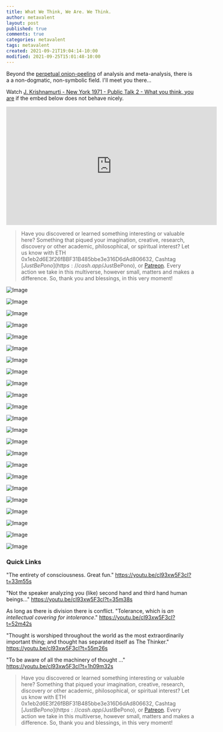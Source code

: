 ```yaml
---
title: What We Think, We Are. We Think.
author: metavalent
layout: post
published: true
comments: true
categories: metavalent
tags: metavalent
created: 2021-09-21T19:04:14-10:00
modified: 2021-09-25T15:01:48-10:00
---
```


Beyond the [perpetual onion-peeling](https://youtu.be/cl93xw5F3cI?t=10m35s) of analysis and meta-analysis, there is a a non-dogmatic, non-symbolic field. I'll meet you there...

Watch [J. Krishnamurti - New York 1971 - Public Talk 2 - What you think, you are](https://youtu.be/cl93xw5F3cI) if the embed below does not behave nicely. 

<div class="embed-container"><iframe width="560" height="315" src="https://www.youtube.com/embed/cl93xw5F3cI" title="YouTube video player" frameborder="0" allow="accelerometer; autoplay; clipboard-write; encrypted-media; gyroscope; picture-in-picture" allowfullscreen></iframe></div>

> Have you discovered or learned something interesting or valuable here? Something that piqued your imagination, creative, research, discovery or other academic, philosophical, or spiritual interest? Let us know with ETH 0x1eb2d6E3f26fBBF31B485bbe3e316D6dAd806632, Cashtag [$JustBePono](https://cash.app/$JustBePono), or [Patreon](https://patreon.com/metavalent). Every action we take in this multiverse, however small, matters and makes a difference. So, thank you and blessings, in this very moment!

![Image](/assets/images/9db6f4602a714945ff77702fe8013e2f.png)

![Image](/assets/images/3dd056282a2fffe19d680e6829fbc49a.png)

![Image](/assets/images/d7ddcd214290ff0473fa73b8e9cc839e.png)

![Image](/assets/images/a8d231fbb8d02166225c54ca362da11e.png)

![Image](/assets/images/da97f15dd1ed538a7637a393e24ab580.png)

![Image](/assets/images/c03f5f84713b8fe7727fd66bdad15fd6.png)

![Image](/assets/images/74e2df3468bb0455b713fb53266a1ae0.png)

![Image](/assets/images/6c771625a3258f19db64cdde01b43105.png)

![Image](/assets/images/32ddbf97fe824938827a2168d019fe56.png)

![Image](/assets/images/0b2c8f48bad12b62a66e25da044d0072.png)

![Image](/assets/images/6526ebf6dbfcd2b30494af48ddafd0c3.png)

![Image](/assets/images/f9e1271589420b638566afb2672382d3.png)

![Image](/assets/images/b64188e608eca3bf01b68e6728164647.png)

![Image](/assets/images/eb584119744e510bb56ef39d2a2c213d.png)

![Image](/assets/images/69c68f346c09e56385396cad6e040ad1.png)

![Image](/assets/images/fb15904f82735365c4b38c93b3396f14.png)

![Image](/assets/images/aaad0cfe290994efb6fe23ee31df1bd3.png)

![Image](/assets/images/99acf140f97e0394da34e5246286d843.png)

![Image](/assets/images/aa21ffa4b5c6105ffef753357958cf52.png)

![Image](/assets/images/6ec570e63cccca812a83286b4ecf872d.png)

![Image](/assets/images/46e0a6b8bc76c6413348ff4c1a99d52d.png)

![Image](/assets/images/df1abb2dbcbb7d0603b959e6b00f2383.png)

![Image](/assets/images/64266b8ef3a21d1d52e098a49f5a6614.png)

### Quick Links

"The entirety of consciousness. Great fun." https://youtu.be/cl93xw5F3cI?t=33m55s

"Not the speaker analyzing you (like) second hand and third hand human beings..."
https://youtu.be/cl93xw5F3cI?t=35m38s

As long as there is division there is conflict. "Tolerance, which is *an intellectual covering for intolerance*." https://youtu.be/cl93xw5F3cI?t=52m42s

"Thought is worshiped throughout the world as the most extraordinarily important thing; and thought has separated itself as The Thinker."
https://youtu.be/cl93xw5F3cI?t=55m26s

"To be aware of all the machinery of thought ..."
https://youtu.be/cl93xw5F3cI?t=1h09m32s

> Have you discovered or learned something interesting or valuable here? Something that piqued your imagination, creative, research, discovery or other academic, philosophical, or spiritual interest? Let us know with ETH 0x1eb2d6E3f26fBBF31B485bbe3e316D6dAd806632, Cashtag [$JustBePono](https://cash.app/$JustBePono), or [Patreon](https://patreon.com/metavalent). Every action we take in this multiverse, however small, matters and makes a difference. So, thank you and blessings, in this very moment!
